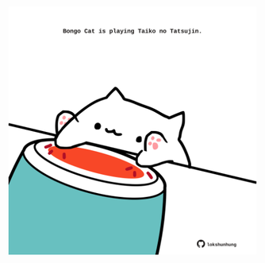 <!-- built at 02/08/2023, 04:01:11 UTC -->
<p align="center">
  <img width="500" height="500" src="./ReadmeImage.svg">
</p>
